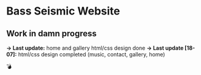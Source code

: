 # Bass Seismic Website

## Work in damn progress

**-> Last update:** home and gallery html/css design done
**-> Last update [18-07]:** html/css design completed (music, contact, gallery, home)

💣

